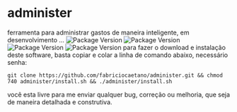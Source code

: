# administer
ferramenta para administrar gastos de maneira inteligente, em desenvolvimento ...
![Package Version](https://img.shields.io/badge/version-0.0.1-blue.svg?cacheSeconds=2592000) ![Package Version](https://img.shields.io/badge/in-development-brightgreen.svg) ![Package Version](https://img.shields.io/badge/-pip3-green.svg) ![Package Version](https://img.shields.io/badge/-python3-green.svg)
 para fazer o download e instalação deste software, basta copiar e colar a linha de comando abaixo, necessário senha:
```
git clone https://github.com/fabriciocaetano/administer.git && chmod 740 administer/install.sh && ./administer/install.sh 
````
você esta livre para me enviar qualquer bug, correção ou melhoria, que seja de maneira detalhada e construtiva.
